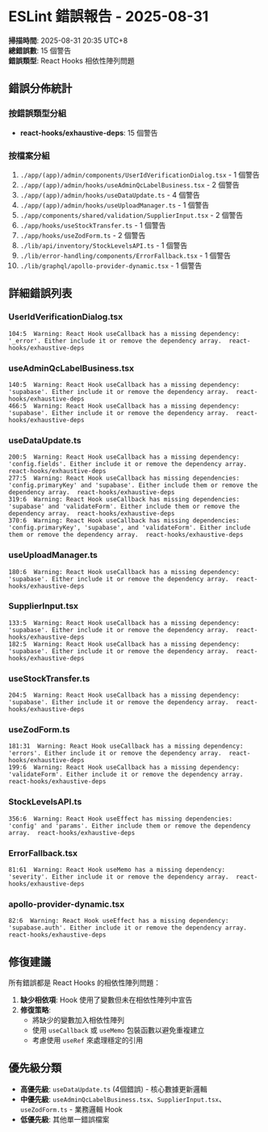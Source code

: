 # ESLint 錯誤報告 - 2025-08-31

**掃描時間**: 2025-08-31 20:35 UTC+8  
**總錯誤數**: 15 個警告  
**錯誤類型**: React Hooks 相依性陣列問題

## 錯誤分佈統計

### 按錯誤類型分組

- **react-hooks/exhaustive-deps**: 15 個警告

### 按檔案分組

1. `./app/(app)/admin/components/UserIdVerificationDialog.tsx` - 1 個警告
2. `./app/(app)/admin/hooks/useAdminQcLabelBusiness.tsx` - 2 個警告
3. `./app/(app)/admin/hooks/useDataUpdate.ts` - 4 個警告
4. `./app/(app)/admin/hooks/useUploadManager.ts` - 1 個警告
5. `./app/components/shared/validation/SupplierInput.tsx` - 2 個警告
6. `./app/hooks/useStockTransfer.ts` - 1 個警告
7. `./app/hooks/useZodForm.ts` - 2 個警告
8. `./lib/api/inventory/StockLevelsAPI.ts` - 1 個警告
9. `./lib/error-handling/components/ErrorFallback.tsx` - 1 個警告
10. `./lib/graphql/apollo-provider-dynamic.tsx` - 1 個警告

## 詳細錯誤列表

### UserIdVerificationDialog.tsx

```
104:5  Warning: React Hook useCallback has a missing dependency: '_error'. Either include it or remove the dependency array.  react-hooks/exhaustive-deps
```

### useAdminQcLabelBusiness.tsx

```
140:5  Warning: React Hook useCallback has a missing dependency: 'supabase'. Either include it or remove the dependency array.  react-hooks/exhaustive-deps
466:5  Warning: React Hook useCallback has a missing dependency: 'supabase'. Either include it or remove the dependency array.  react-hooks/exhaustive-deps
```

### useDataUpdate.ts

```
200:5  Warning: React Hook useCallback has a missing dependency: 'config.fields'. Either include it or remove the dependency array.  react-hooks/exhaustive-deps
277:5  Warning: React Hook useCallback has missing dependencies: 'config.primaryKey' and 'supabase'. Either include them or remove the dependency array.  react-hooks/exhaustive-deps
319:6  Warning: React Hook useCallback has missing dependencies: 'supabase' and 'validateForm'. Either include them or remove the dependency array.  react-hooks/exhaustive-deps
370:6  Warning: React Hook useCallback has missing dependencies: 'config.primaryKey', 'supabase', and 'validateForm'. Either include them or remove the dependency array.  react-hooks/exhaustive-deps
```

### useUploadManager.ts

```
180:6  Warning: React Hook useCallback has a missing dependency: 'supabase'. Either include it or remove the dependency array.  react-hooks/exhaustive-deps
```

### SupplierInput.tsx

```
133:5  Warning: React Hook useCallback has a missing dependency: 'supabase'. Either include it or remove the dependency array.  react-hooks/exhaustive-deps
182:5  Warning: React Hook useCallback has a missing dependency: 'supabase'. Either include it or remove the dependency array.  react-hooks/exhaustive-deps
```

### useStockTransfer.ts

```
204:5  Warning: React Hook useCallback has a missing dependency: 'supabase'. Either include it or remove the dependency array.  react-hooks/exhaustive-deps
```

### useZodForm.ts

```
181:31  Warning: React Hook useCallback has a missing dependency: 'errors'. Either include it or remove the dependency array.  react-hooks/exhaustive-deps
199:6  Warning: React Hook useCallback has a missing dependency: 'validateForm'. Either include it or remove the dependency array.  react-hooks/exhaustive-deps
```

### StockLevelsAPI.ts

```
356:6  Warning: React Hook useEffect has missing dependencies: 'config' and 'params'. Either include them or remove the dependency array.  react-hooks/exhaustive-deps
```

### ErrorFallback.tsx

```
81:61  Warning: React Hook useMemo has a missing dependency: 'severity'. Either include it or remove the dependency array.  react-hooks/exhaustive-deps
```

### apollo-provider-dynamic.tsx

```
82:6  Warning: React Hook useEffect has a missing dependency: 'supabase.auth'. Either include it or remove the dependency array.  react-hooks/exhaustive-deps
```

## 修復建議

所有錯誤都是 React Hooks 的相依性陣列問題：

1. **缺少相依項**: Hook 使用了變數但未在相依性陣列中宣告
2. **修復策略**:
   - 將缺少的變數加入相依性陣列
   - 使用 `useCallback` 或 `useMemo` 包裝函數以避免重複建立
   - 考慮使用 `useRef` 來處理穩定的引用

## 優先級分類

- **高優先級**: `useDataUpdate.ts` (4個錯誤) - 核心數據更新邏輯
- **中優先級**: `useAdminQcLabelBusiness.tsx`、`SupplierInput.tsx`、`useZodForm.ts` - 業務邏輯 Hook
- **低優先級**: 其他單一錯誤檔案
